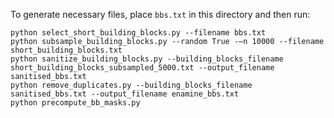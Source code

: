 To generate necessary files, place `bbs.txt` in this directory and then run:

```
python select_short_building_blocks.py --filename bbs.txt
python subsample_building_blocks.py --random True -–n 10000 --filename short_building_blocks.txt
python sanitize_building_blocks.py --building_blocks_filename short_building_blocks_subsampled_5000.txt --output_filename sanitised_bbs.txt
python remove_duplicates.py --building_blocks_filename sanitised_bbs.txt --output_filename enamine_bbs.txt
python precompute_bb_masks.py
```